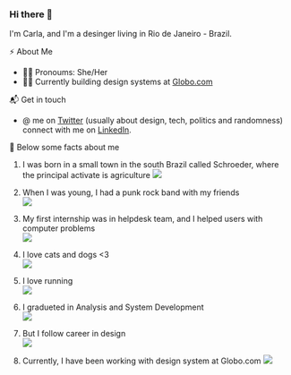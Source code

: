 ### Hi there 👋

I'm Carla, and I'm a desinger living in Rio de Janeiro - Brazil.

⚡️ About Me

- 👩‍🎤 Pronoums: She/Her
- 👩‍💻 Currently building design systems at [Globo.com](https://www.globo.com/)

📬 Get in touch
- @ me on [Twitter](https://twitter.com/demarchicarla) (usually about design, tech, politics and randomness)
connect with me on [LinkedIn](https://www.linkedin.com/in/carlademarchi/).

🙂 Below some facts about me

1. I was born in a small town in the south Brazil called Schroeder, where the principal activate is agriculture
![](https://media.giphy.com/media/SWcOoyPYNO68425v9W/giphy.gif)

2. When I was young, I had a punk rock band with my friends <br />
![](https://media.giphy.com/media/28fnPuDOGUXRh6pDzH/giphy.gif)

3. My first internship was in helpdesk team, and I helped users with computer problems <br />
![](https://media.giphy.com/media/FspLvJQlQACXu/giphy.gif)

4. I love cats and dogs <3 <br />
![](https://media.giphy.com/media/BLCHvwl9C5j1u/giphy.gif)

5. I love running <br />
![](https://media.giphy.com/media/l2Sqc3POpzkj5r8SQ/giphy.gif)

6. I gradueted in Analysis and System Development <br />
![](https://media.giphy.com/media/TIY5OboTZcmxstvWoc/giphy.gif)

7. But I follow career in design <br />
![](https://media.giphy.com/media/ZEl0zxWgaLqMI9IGnu/giphy.gif)

8. Currently, I have been working with design system at Globo.com
![](https://media.giphy.com/media/LqajRC2pU0Je8/giphy.gif)


